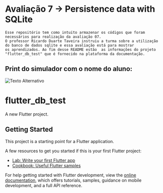 # Avaliação 7 -> Persistence data with SQLite
    Esse repositório tem como intuito armazenar os códigos que foram necessários para realização da avaliação 07.
    O professor Ricardo Duarte Taveira instruiu a turma sobre a utilização do banco de dados sqlite e essa avaliação está para mostrar 
    os aprendizados. Ao fim desse README estão  as informações do projeto "flutter_db_test" que é fornecido na plataforma da documentação.

## Print do simulador com  o nome do aluno:

![Texto Alternativo](/print_av07.png)

# flutter_db_test

A new Flutter project.

## Getting Started

This project is a starting point for a Flutter application.

A few resources to get you started if this is your first Flutter project:

- [Lab: Write your first Flutter app](https://docs.flutter.dev/get-started/codelab)
- [Cookbook: Useful Flutter samples](https://docs.flutter.dev/cookbook)

For help getting started with Flutter development, view the
[online documentation](https://docs.flutter.dev/), which offers tutorials,
samples, guidance on mobile development, and a full API reference.
